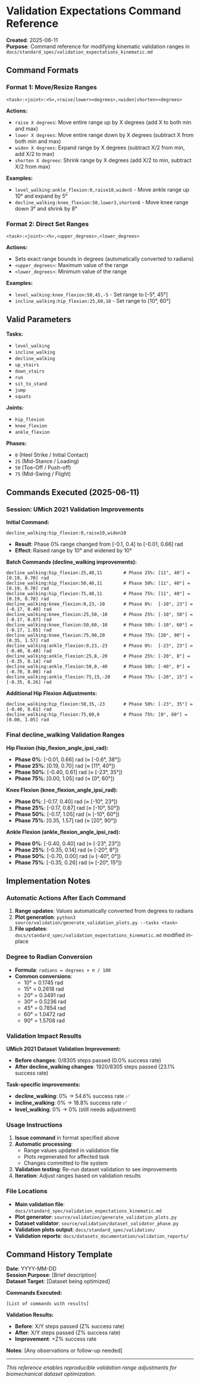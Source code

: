 # Validation Expectations Command Reference

**Created**: 2025-06-11  
**Purpose**: Command reference for modifying kinematic validation ranges in `docs/standard_spec/validation_expectations_kinematic.md`

## Command Formats

### Format 1: Move/Resize Ranges
```
<task>:<joint>:<%>,<raise|lower><degrees>,<widen|shorten><degrees>
```

**Actions:**
- `raise X degrees`: Move entire range up by X degrees (add X to both min and max)
- `lower X degrees`: Move entire range down by X degrees (subtract X from both min and max)  
- `widen X degrees`: Expand range by X degrees (subtract X/2 from min, add X/2 to max)
- `shorten X degrees`: Shrink range by X degrees (add X/2 to min, subtract X/2 from max)

**Examples:**
- `level_walking:ankle_flexion:0,raise10,widen5` - Move ankle range up 10° and expand by 5°
- `decline_walking:knee_flexion:50,lower3,shorten8` - Move knee range down 3° and shrink by 8°

### Format 2: Direct Set Ranges  
```
<task>:<joint>:<%>,<upper_degrees>,<lower_degrees>
```

**Actions:**
- Sets exact range bounds in degrees (automatically converted to radians)
- `<upper_degrees>`: Maximum value of the range
- `<lower_degrees>`: Minimum value of the range

**Examples:**
- `level_walking:knee_flexion:50,45,-5` - Set range to [-5°, 45°]
- `incline_walking:hip_flexion:25,60,10` - Set range to [10°, 60°]

## Valid Parameters

**Tasks:**
- `level_walking`
- `incline_walking` 
- `decline_walking`
- `up_stairs`
- `down_stairs`
- `run`
- `sit_to_stand`
- `jump`
- `squats`

**Joints:**
- `hip_flexion`
- `knee_flexion`
- `ankle_flexion`

**Phases:**
- `0` (Heel Strike / Initial Contact)
- `25` (Mid-Stance / Loading)
- `50` (Toe-Off / Push-off)
- `75` (Mid-Swing / Flight)

## Commands Executed (2025-06-11)

### Session: UMich 2021 Validation Improvements

**Initial Command:**
```
decline_walking:hip_flexion:0,raise10,widen10
```
- **Result**: Phase 0% range changed from [-0.1, 0.4] to [-0.01, 0.66] rad
- **Effect**: Raised range by 10° and widened by 10°

**Batch Commands (decline_walking improvements):**
```
decline_walking:hip_flexion:25,40,11        # Phase 25%: [11°, 40°] = [0.19, 0.70] rad
decline_walking:hip_flexion:50,40,11        # Phase 50%: [11°, 40°] = [0.19, 0.70] rad  
decline_walking:hip_flexion:75,40,11        # Phase 75%: [11°, 40°] = [0.19, 0.70] rad
decline_walking:knee_flexion:0,23,-10       # Phase 0%:  [-10°, 23°] = [-0.17, 0.40] rad
decline_walking:knee_flexion:25,50,-10      # Phase 25%: [-10°, 50°] = [-0.17, 0.87] rad
decline_walking:knee_flexion:50,60,-10      # Phase 50%: [-10°, 60°] = [-0.17, 1.05] rad
decline_walking:knee_flexion:75,90,20       # Phase 75%: [20°, 90°] = [0.35, 1.57] rad
decline_walking:ankle_flexion:0,23,-23      # Phase 0%:  [-23°, 23°] = [-0.40, 0.40] rad
decline_walking:ankle_flexion:25,8,-20      # Phase 25%: [-20°, 8°] = [-0.35, 0.14] rad
decline_walking:ankle_flexion:50,0,-40      # Phase 50%: [-40°, 0°] = [-0.70, 0.00] rad
decline_walking:ankle_flexion:75,15,-20     # Phase 75%: [-20°, 15°] = [-0.35, 0.26] rad
```

**Additional Hip Flexion Adjustments:**
```
decline_walking:hip_flexion:50,35,-23       # Phase 50%: [-23°, 35°] = [-0.40, 0.61] rad
decline_walking:hip_flexion:75,60,0         # Phase 75%: [0°, 60°] = [0.00, 1.05] rad
```

### Final decline_walking Validation Ranges

**Hip Flexion (hip_flexion_angle_ipsi_rad):**
- **Phase 0%**: [-0.01, 0.66] rad (≈ [-0.6°, 38°])
- **Phase 25%**: [0.19, 0.70] rad (≈ [11°, 40°])  
- **Phase 50%**: [-0.40, 0.61] rad (≈ [-23°, 35°])
- **Phase 75%**: [0.00, 1.05] rad (≈ [0°, 60°])

**Knee Flexion (knee_flexion_angle_ipsi_rad):**
- **Phase 0%**: [-0.17, 0.40] rad (≈ [-10°, 23°])
- **Phase 25%**: [-0.17, 0.87] rad (≈ [-10°, 50°])
- **Phase 50%**: [-0.17, 1.05] rad (≈ [-10°, 60°])
- **Phase 75%**: [0.35, 1.57] rad (≈ [20°, 90°])

**Ankle Flexion (ankle_flexion_angle_ipsi_rad):**
- **Phase 0%**: [-0.40, 0.40] rad (≈ [-23°, 23°])
- **Phase 25%**: [-0.35, 0.14] rad (≈ [-20°, 8°])
- **Phase 50%**: [-0.70, 0.00] rad (≈ [-40°, 0°])
- **Phase 75%**: [-0.35, 0.26] rad (≈ [-20°, 15°])

## Implementation Notes

### Automatic Actions After Each Command
1. **Range updates**: Values automatically converted from degrees to radians
2. **Plot generation**: `python3 source/validation/generate_validation_plots.py --tasks <task>` 
3. **File updates**: `docs/standard_spec/validation_expectations_kinematic.md` modified in-place

### Degree to Radian Conversion
- **Formula**: `radians = degrees × π / 180`
- **Common conversions**:
  - 10° = 0.1745 rad
  - 15° = 0.2618 rad  
  - 20° = 0.3491 rad
  - 30° = 0.5236 rad
  - 45° = 0.7854 rad
  - 60° = 1.0472 rad
  - 90° = 1.5708 rad

### Validation Impact Results

**UMich 2021 Dataset Validation Improvement:**
- **Before changes**: 0/8305 steps passed (0.0% success rate)
- **After decline_walking changes**: 1920/8305 steps passed (23.1% success rate)

**Task-specific improvements:**
- **decline_walking**: 0% → 54.6% success rate ✅
- **incline_walking**: 0% → 18.8% success rate ✅  
- **level_walking**: 0% → 0% (still needs adjustment)

### Usage Instructions

1. **Issue command** in format specified above
2. **Automatic processing**: 
   - Range values updated in validation file
   - Plots regenerated for affected task
   - Changes committed to file system
3. **Validation testing**: Re-run dataset validation to see improvements
4. **Iteration**: Adjust ranges based on validation results

### File Locations

- **Main validation file**: `docs/standard_spec/validation_expectations_kinematic.md`
- **Plot generator**: `source/validation/generate_validation_plots.py`
- **Dataset validator**: `source/validation/dataset_validator_phase.py`
- **Validation plots output**: `docs/standard_spec/validation/`
- **Validation reports**: `docs/datasets_documentation/validation_reports/`

## Command History Template

**Date**: YYYY-MM-DD  
**Session Purpose**: [Brief description]  
**Dataset Target**: [Dataset being optimized]

**Commands Executed:**
```
[List of commands with results]
```

**Validation Results:**
- **Before**: X/Y steps passed (Z% success rate)
- **After**: X/Y steps passed (Z% success rate)
- **Improvement**: +Z% success rate

**Notes**: [Any observations or follow-up needed]

---

*This reference enables reproducible validation range adjustments for biomechanical dataset optimization.*